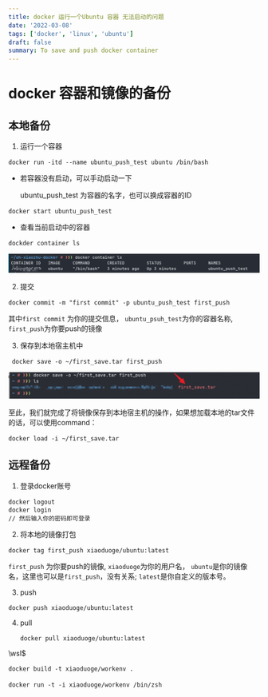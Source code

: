 ```yaml
---
title: docker 运行一个Ubuntu 容器 无法启动的问题
date: '2022-03-08'
tags: ['docker', 'linux', 'ubuntu']
draft: false
summary: To save and push docker container
---
```








# docker 容器和镜像的备份



## 本地备份



1. 运行一个容器

```shell
docker run -itd --name ubuntu_push_test ubuntu /bin/bash
```

* 若容器没有启动，可以手动启动一下

   ubuntu_push_test 为容器的名字，也可以换成容器的ID

```shell
docker start ubuntu_push_test
```

* 查看当前启动中的容器

```shell
dockder container ls
```

![image-20221029154833477](https://raw.githubusercontent.com/XIAOZHUXUEJAVA/GraphBed/main/img/202210291548537.png)



2. 提交

```shell
docker commit -m "first commit" -p ubuntu_push_test first_push 
```

其中`first commit` 为你的提交信息， `ubuntu_psuh_test`为你的容器名称, `first_push`为你要push的镜像



3. 保存到本地宿主机中

```shell
 docker save -o ~/first_save.tar first_push
```



![image-20221029155516252](https://raw.githubusercontent.com/XIAOZHUXUEJAVA/GraphBed/main/img/202210291555298.png)



至此，我们就完成了将镜像保存到本地宿主机的操作，如果想加载本地的tar文件的话，可以使用command：

```shell
docker load -i ~/first_save.tar
```



## 远程备份

1. 登录docker账号

```shell
docker logout
docker login
// 然后输入你的密码即可登录
```



2. 将本地的镜像打包

```shell
docker tag first_push xiaoduoge/ubuntu:latest
```

`first_push` 为你要push的镜像,   `xiaoduoge`为你的用户名， `ubuntu`是你的镜像名，这里也可以是`first_push`，没有关系; `latest`是你自定义的版本号。

3. push

```shell
docker push xiaoduoge/ubuntu:latest
```



4. pull

   ```shell
   docker pull xiaoduoge/ubuntu:latest
   ```










\\wsl$

```shell
docker build -t xiaoduoge/workenv .

docker run -t -i xiaoduoge/workenv /bin/zsh
```